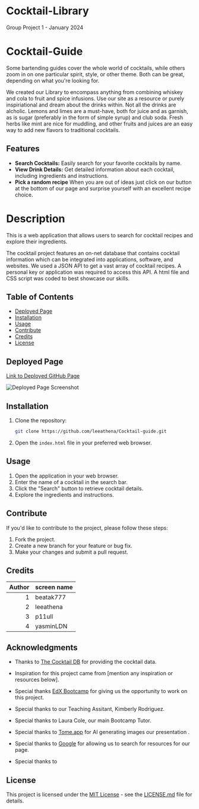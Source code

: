 # Cocktail-Library
Group Project 1 - January 2024 

# Cocktail-Guide

Some bartending guides cover the whole world of cocktails, while others zoom in on one particular spirit, style, or other theme. Both can be great, depending on what you're looking for. 

We created our Library to encompass anything from combining whiskey and cola to fruit and spice infusions. Use our site as a resource or purely inspiriational and dream about the drinks within. Not all the drinks are alcholic. Lemons and limes are a must-have, both for juice and as garnish, as is sugar (preferably in the form of simple syrup) and club soda. Fresh herbs like mint are nice for muddling, and other fruits and juices are an easy way to add new flavors to traditional cocktails. 

## Features

- **Search Cocktails:** Easily search for your favorite cocktails by name.
- **View Drink Details:** Get detailed information about each cocktail, including ingredients and instructions.
- **Pick a random recipe** When you are out of ideas just click on our button at the bottom of our page and surprise yourself with an excellent recipe choice.


# <a name='Description'></a>Description
This is a web application that allows users to search for cocktail recipes and explore their ingredients.

The cocktail project features an on-net database that contains cocktail information which can be integrated into applications, software, and websites. We used a JSON API to get a vast array of cocktail recipes. A personal key or application was required to access this API. A html file and CSS script was coded to best showcase our skills.  


## <a name='TableofContents'></a>Table of Contents


*  [Deployed Page](#DeployedPage)
*  [Installation](#Installation)
*  [Usage](#Usage)
*  [Contribute](#Contribute)
*  [Credits](#Credits)
*  [License](#License)

## <a name='DeployedPage'></a>Deployed Page

[Link to Deployed GitHub Page](https://your-username.github.io/Cocktail-guide)

![Deployed Page Screenshot](screenshots/screenshot.png)

## <a name='Installation'></a>Installation

1. Clone the repository:

    ```bash
    git clone https://github.com/leeathena/Cocktail-guide.git
    ```

2. Open the `index.html` file in your preferred web browser. 

## <a name='Usage'></a>Usage
1. Open the application in your web browser.
2. Enter the name of a cocktail in the search bar.
3. Click the "Search" button to retrieve cocktail details.
4. Explore the ingredients and instructions.

## <a name='Contribute'></a>Contribute

If you'd like to contribute to the project, please follow these steps:

1. Fork the project.
2. Create a new branch for your feature or bug fix.
3. Make your changes and submit a pull request.

## <a name='Credits'></a>Credits

| Author | screen name |
|-------:|-------------|
|     1  | beatak777   |
|     2  | leeathena   |
|     3  | p11ull      |
|     4  | yasminLDN   |

## Acknowledgments

- Thanks to [The Cocktail DB](https://www.thecocktaildb.com/) for providing the cocktail data.
- Inspiration for this project came from [mention any inspiration or resources below].

- Special thanks [EdX Bootcamp](https://www.edx.org/) for giving us the opportunity to work on this project.
- Special thanks to our Teaching Assitant, Kimberly Rodriguez.
- Special thanks to Laura Cole, our main Bootcamp Tutor.
- Special thanks to [Tome.app](https://tome.app/) for AI generating images our presentation .
- Special thanks to [Google](https://google.com) for allowing us to search for resources for our page.
- Special thanks to []()

## <a name='License'></a>License

This project is licensed under the [MIT License](LICENSE.md) - see the [LICENSE.md](LICENSE.md) file for details.
